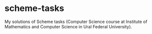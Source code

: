 scheme-tasks
============
My solutions of Scheme tasks (Computer Science course at Institute of Mathematics and Computer Science in Ural Federal University).
